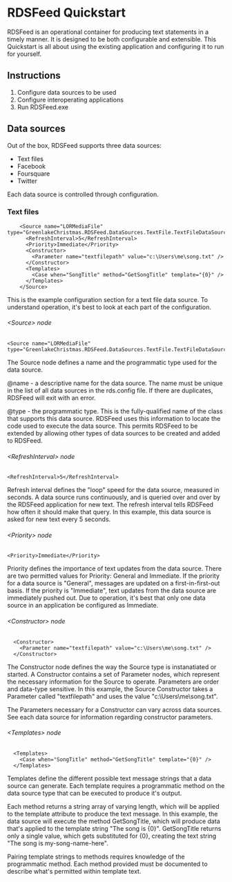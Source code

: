 ﻿# RDSFeed Quickstart

RDSFeed is an operational container for producing text statements in a timely manner. It is designed to
be both configurable and extensible. This Quickstart is all about using the existing application and
configuring it to run for yourself.

## Instructions
1. Configure data sources to be used
2. Configure interoperating applications
3. Run RDSFeed.exe

## Data sources

Out of the box, RDSFeed supports three data sources:

* Text files
* Facebook
* Foursquare
* Twitter

Each data source is controlled through configuration.

### Text files

```
    <Source name="LORMediaFile" type="GreenlakeChristmas.RDSFeed.DataSources.TextFile.TextFileDataSource">
      <RefreshInterval>5</RefreshInterval>
      <Priority>Immediate</Priority>
      <Constructor>
        <Parameter name="textfilepath" value="c:\Users\me\song.txt" />
      </Constructor>
      <Templates>
        <Case when="SongTitle" method="GetSongTitle" template="{0}" />
      </Templates>
    </Source>
```

This is the example configuration section for a text file data source. To understand operation, it's best
to look at each part of the configuration.

###### &lt;Source&gt; node
```
<Source name="LORMediaFile" type="GreenlakeChristmas.RDSFeed.DataSources.TextFile.TextFileDataSource">
```
The Source node defines a name and the programmatic type used for the data source.

@name - a descriptive name for the data source. The name must be unique in the list of all data sources in the 
rds.config file. If there are duplicates, RDSFeed will exit with an error.

@type - the programmatic type. This is the fully-qualified name of the class that supports this data source.
RDSFeed uses this information to locate the code used to execute the data source. This permits RDSFeed to be
extended by allowing other types of data sources to be created and added to RDSFeed.

###### &lt;RefreshInterval&gt; node
```
<RefreshInterval>5</RefreshInterval>
```
Refresh interval defines the "loop" speed for the data source, measured in seconds. A data source runs 
continuously, and is queried over and over by the RDSFeed application for new text. The refresh interval
tells RDSFeed how often it should make that query. In this example, this data source is asked for new 
text every 5 seconds.

###### &lt;Priority&gt; node
```
<Priority>Immediate</Priority>
```

Priority defines the importance of text updates from the data source. There are two permitted values for
Priority: General and Immediate. If the priority for a data source is "General", messages are updated on a
first-in-first-out basis. If the priority is "Immediate", text updates from the data source are immediately
pushed out. Due to operation, it's best that only one data source in an application be configured as Immediate.


###### &lt;Constructor&gt; node
```
  <Constructor>
    <Parameter name="textfilepath" value="c:\Users\me\song.txt" />
  </Constructor>
```

The Constructor node defines the way the Source type is instanatiated or started. A Constructor contains a 
set of Parameter nodes, which represent the necessary information for the Source to operate. Parameters are
order and data-type sensitive. In this example, the Source Constructor takes a Parameter called "textfilepath" 
and uses the value "c:\Users\me\song.txt".

The Parameters necessary for a Constructor can vary across data sources. See each data source for information
regarding constructor parameters.


###### &lt;Templates&gt; node
```
  <Templates>
    <Case when="SongTitle" method="GetSongTitle" template="{0}" />
  </Templates>
```

Templates define the different possible text message strings that a data source can generate. Each 
template requires a programmatic method on the data source type that can be executed to produce it's
output.

Each method returns a string array of varying length, which will be applied to the template attribute 
to produce the text message. In this example, the data source will execute the method GetSongTitle, 
which will produce data that's applied to the template string "The song is {0}". GetSongTitle returns 
only a single value, which gets substituted for {0}, creating the text string 
"The song is my-song-name-here".

Pairing template strings to methods requires knowledge of the programmatic method. Each
method provided must be documented to describe what's permitted within template text.
